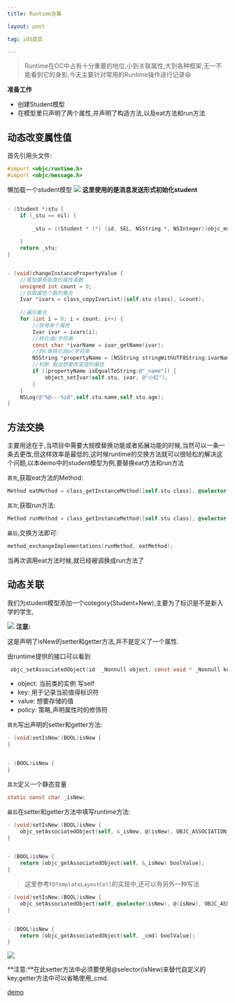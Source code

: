```yaml
---
title: Runtime合集

layout: post

tag: iOS底层

---
```

> Runtime在OC中占有十分重要的地位,小到关联属性,大到各种框架,无一不能看到它的身影,今天主要针对常用的Runtime操作进行记录😆

**准备工作**

* 创建Student模型
* 在模型里只声明了两个属性,并声明了构造方法,以及eat方法和run方法


## 动态改变属性值
首先引用头文件:

```objectivec
#import <objc/runtime.h>
#import <objc/message.h>
```
懒加载一个student模型
![](https://ws3.sinaimg.cn/large/006tKfTcly1fq5ah9qj4xj319w088jsw.jpg)
**这里使用的是消息发送形式初始化student**

```objectivec

- (Student *)stu {
    if (_stu == nil) {
        
        _stu = ((Student * (*) (id, SEL, NSString *, NSInteger))objc_msgSend)((id) [Student class], @selector(studentWithName:age:),@"小明",13);
        
    }
    return _stu;
}

```

```objectivec

- (void)changeInstancePropertyValue {
    //累加要获取类的属性条数
    unsigned int count = 0;
    //获取属性个数的集合
    Ivar *ivars = class_copyIvarList([self.stu class], &count);
    
    //遍历集合
    for (int i = 0; i < count; i++) {
        //获得单个属性
        Ivar ivar = ivars[i];
        //转化成c字符串
        const char *ivarName = ivar_getName(ivar);
        //将c串转化成oc字符串
        NSString *propertyName = [NSString stringWithUTF8String:ivarName];
        //判断 取出想要改变值的属性
        if ([propertyName isEqualToString:@"_name"]) {
            object_setIvar(self.stu, ivar, @"小红");
        }
    }
    NSLog(@"%@---%zd",self.stu.name,self.stu.age);
}

```
## 方法交换
主要用途在于,当项目中需要大规模替换功能或者拓展功能的时候,当然可以一条一条去更改,但这样效率是最低的,这时候runtime的交换方法就可以很轻松的解决这个问题,以本demo中的student模型为例,要替换eat方法和run方法

`首先`,获取eat方法的Method:

```objectivec
Method eatMethod = class_getInstanceMethod([self.stu class], @selector(eat));

```
`其次`,获取run方法:
```objectivec
Method runMethod = class_getInstanceMethod([self.stu class], @selector(run));
```

`最后`,交换方法即可:
```objectivec
method_exchangeImplementations(runMethod, eatMethod);
```

当再次调用eat方法时候,就已经被调换成run方法了
## 动态关联
我们为student模型添加一个cotegory(Student+New),主要为了标识是不是新入学的学生,

![](https://ws4.sinaimg.cn/large/006tKfTcly1fq5az02jjmj30mw04ajrx.jpg)
**注意:**

这是声明了isNew的setter和getter方法,并不是定义了一个属性.

由runtime提供的接口可以看到

```objectivec
 objc_setAssociatedObject(id  _Nonnull object, const void * _Nonnull key, id  _Nullable value, objc_AssociationPolicy policy)
```

* object: 当前类的实例  写self
* key: 用于记录当前值得标识符
* value: 想要存储的值
* policy: 策略,声明属性时的修饰符

`首先`写出声明的setter和getter方法:

```objectivec
- (void)setIsNew:(BOOL)isNew {
}


- (BOOL)isNew {
}

```
`其次`定义一个静态变量

```objectivec
static const char _isNew;
```
`最后`在setter和getter方法中填写runtime方法:

```objectivec
- (void)setIsNew:(BOOL)isNew {
    objc_setAssociatedObject(self, &_isNew, @(isNew), OBJC_ASSOCIATION_ASSIGN);
}


- (BOOL)isNew {
    return [objc_getAssociatedObject(self, &_isNew) boolValue];
}

```
> 这里参考`FDTemplateLayoutCell`的实现中,还可以有另外一种写法

```objectivec
- (void)setIsNew:(BOOL)isNew {
    objc_setAssociatedObject(self, @selector(isNew), @(isNew), OBJC_ASSOCIATION_ASSIGN);
}


- (BOOL)isNew {
    return [objc_getAssociatedObject(self, _cmd) boolValue];
}
```

![](https://ws4.sinaimg.cn/large/006tKfTcly1fq5bob165kj313c0va43j.jpg)

**注意:**在此setter方法中必须要使用@selector(isNew)来替代自定义的key,getter方法中可以省略使用_cmd.

[demo](https://github.com/justForL/RuntimeDemo)